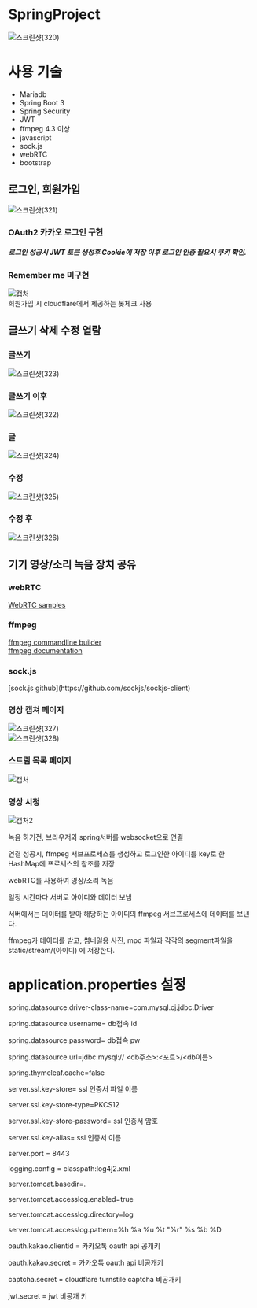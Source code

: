 # SpringProject

![스크린샷(320)](https://user-images.githubusercontent.com/44769598/231676714-2fbfea3f-985f-4ce2-9461-79f51a6484d5.png) 


# 사용 기술 
<ul>
<li> Mariadb</li>
<li> Spring Boot 3</li>
<li> Spring Security</li>
<li> JWT </li>
<li> ffmpeg 4.3 이상</li>
<li> javascript </li>
<li> sock.js </li>
<li> webRTC</li>
<li> bootstrap </li>
</ul>

<h2>로그인, 회원가입</h2>  

![스크린샷(321)](https://user-images.githubusercontent.com/44769598/231676783-97039bfe-3a6c-4424-ac11-bd3355a72860.png)  
### OAuth2 카카오 로그인 구현
##### 로그인 성공시 JWT 토큰 생성후 Cookie에 저장 이후 로그인 인증 필요시 쿠키 확인.
### Remember me 미구현  
![캡처](https://user-images.githubusercontent.com/44769598/232427086-6f39e6a2-06c3-416e-8111-5888b6389c6b.PNG)  
회원가입 시 cloudflare에서 제공하는 봇체크 사용  

<h2>글쓰기 삭제 수정 열람</h2>  


### 글쓰기
![스크린샷(323)](https://user-images.githubusercontent.com/44769598/231677798-78fd1747-1fdc-4ca9-8938-0da6b8ff45c8.png)
### 글쓰기 이후
![스크린샷(322)](https://user-images.githubusercontent.com/44769598/231677539-45ce9709-e60b-45ab-81fc-42e3067903af.png)
### 글
![스크린샷(324)](https://user-images.githubusercontent.com/44769598/231678101-ec1e668d-d57d-40ad-a2db-dc7ed0e1d843.png)
### 수정
![스크린샷(325)](https://user-images.githubusercontent.com/44769598/231678114-c0b9aab8-7d2a-4eb7-a2f9-3f2c93bc423d.png)
### 수정 후
![스크린샷(326)](https://user-images.githubusercontent.com/44769598/231678780-69a90223-5b66-47af-b7c5-40f319046d42.png)

<h2>기기 영상/소리 녹음 장치 공유</h2>

<h3>webRTC</h3>


[WebRTC samples](https://webrtc.github.io/samples/)

<h3>ffmpeg</h3>


[ffmpeg commandline builder](https://github.com/peterchave/ffbuilder) <br>
[ffmpeg documentation](https://ffmpeg.org/ffmpeg.html)


<h3>sock.js</h3>  
[sock.js github](https://github.com/sockjs/sockjs-client)  

### 영상 캡쳐 페이지  
![스크린샷(327)](https://user-images.githubusercontent.com/44769598/231680811-12d848e0-ea3a-47fd-b9f8-089b87f15a6e.png)  
![스크린샷(328)](https://user-images.githubusercontent.com/44769598/231680989-66259f4b-bd65-432c-af44-83ab72f890c7.png)

### 스트림 목록 페이지
![캡처](https://user-images.githubusercontent.com/44769598/232487625-3a334daf-f68c-4104-a25e-180f50b119b9.PNG)

### 영상 시청
![캡처2](https://user-images.githubusercontent.com/44769598/232526253-8bd6e4c9-0c18-4296-8152-e66f0ce523d8.PNG)





녹음 하기전, 브라우저와 spring서버를 websocket으로 연결

연결 성공시, ffmpeg 서브프로세스를 생성하고 로그인한 아이디를 key로 한 HashMap에 프로세스의 참조를 저장
 
webRTC를 사용하여 영상/소리 녹음

일정 시간마다 서버로 아이디와 데이터 보냄

서버에서는 데이터를 받아 해당하는 아이디의 ffmpeg 서브프로세스에 데이터를 보낸다.

ffmpeg가 데이터를 받고, 썸네일용 사진, mpd 파일과 각각의 segment파일을 static/stream/(아이디) 에 저장한다.


<h1>application.properties 설정</h1>

spring.datasource.driver-class-name=com.mysql.cj.jdbc.Driver

spring.datasource.username= db접속 id

spring.datasource.password= db접속 pw

spring.datasource.url=jdbc:mysql:// <db주소>:<포트>/<db이름>

spring.thymeleaf.cache=false

server.ssl.key-store= ssl 인증서 파일 이름

server.ssl.key-store-type=PKCS12

server.ssl.key-store-password= ssl 인증서 암호

server.ssl.key-alias= ssl 인증서 이름

server.port = 8443

logging.config = classpath:log4j2.xml

server.tomcat.basedir=.

server.tomcat.accesslog.enabled=true

server.tomcat.accesslog.directory=log

server.tomcat.accesslog.pattern=%h %a %u %t "%r" %s %b %D

oauth.kakao.clientid = 카카오톡 oauth api 공개키

oauth.kakao.secret = 카카오톡 oauth api 비공개키

captcha.secret = cloudflare turnstile captcha 비공개키

jwt.secret = jwt 비공개 키

